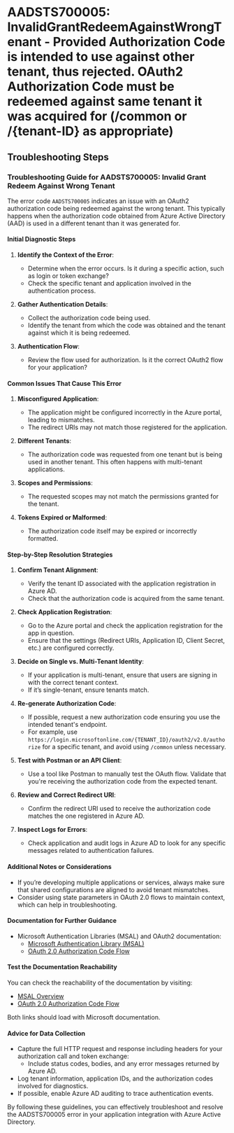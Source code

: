 # AADSTS700005: InvalidGrantRedeemAgainstWrongTenant - Provided Authorization Code is intended to use against other tenant, thus rejected. OAuth2 Authorization Code must be redeemed against same tenant it was acquired for (/common or /{tenant-ID} as appropriate)


## Troubleshooting Steps
### Troubleshooting Guide for AADSTS700005: Invalid Grant Redeem Against Wrong Tenant

The error code `AADSTS700005` indicates an issue with an OAuth2 authorization code being redeemed against the wrong tenant. This typically happens when the authorization code obtained from Azure Active Directory (AAD) is used in a different tenant than it was generated for.

#### Initial Diagnostic Steps

1. **Identify the Context of the Error**:
   - Determine when the error occurs. Is it during a specific action, such as login or token exchange?
   - Check the specific tenant and application involved in the authentication process.

2. **Gather Authentication Details**:
   - Collect the authorization code being used.
   - Identify the tenant from which the code was obtained and the tenant against which it is being redeemed.

3. **Authentication Flow**:
   - Review the flow used for authorization. Is it the correct OAuth2 flow for your application?

#### Common Issues That Cause This Error

1. **Misconfigured Application**:
   - The application might be configured incorrectly in the Azure portal, leading to mismatches.
   - The redirect URIs may not match those registered for the application.

2. **Different Tenants**:
   - The authorization code was requested from one tenant but is being used in another tenant. This often happens with multi-tenant applications.

3. **Scopes and Permissions**:
   - The requested scopes may not match the permissions granted for the tenant.

4. **Tokens Expired or Malformed**:
   - The authorization code itself may be expired or incorrectly formatted.

#### Step-by-Step Resolution Strategies

1. **Confirm Tenant Alignment**:
   - Verify the tenant ID associated with the application registration in Azure AD.
   - Check that the authorization code is acquired from the same tenant.

2. **Check Application Registration**:
   - Go to the Azure portal and check the application registration for the app in question.
   - Ensure that the settings (Redirect URIs, Application ID, Client Secret, etc.) are configured correctly.

3. **Decide on Single vs. Multi-Tenant Identity**:
   - If your application is multi-tenant, ensure that users are signing in with the correct tenant context.
   - If it’s single-tenant, ensure tenants match.

4. **Re-generate Authorization Code**:
   - If possible, request a new authorization code ensuring you use the intended tenant's endpoint.
   - For example, use `https://login.microsoftonline.com/{TENANT_ID}/oauth2/v2.0/authorize` for a specific tenant, and avoid using `/common` unless necessary.

5. **Test with Postman or an API Client**:
   - Use a tool like Postman to manually test the OAuth flow. Validate that you're receiving the authorization code from the expected tenant.

6. **Review and Correct Redirect URI**:
   - Confirm the redirect URI used to receive the authorization code matches the one registered in Azure AD.

7. **Inspect Logs for Errors**:
   - Check application and audit logs in Azure AD to look for any specific messages related to authentication failures.

#### Additional Notes or Considerations

- If you’re developing multiple applications or services, always make sure that shared configurations are aligned to avoid tenant mismatches.
- Consider using state parameters in OAuth 2.0 flows to maintain context, which can help in troubleshooting.

#### Documentation for Further Guidance

- Microsoft Authentication Libraries (MSAL) and OAuth2 documentation:
  - [Microsoft Authentication Library (MSAL)](https://docs.microsoft.com/en-us/azure/active-directory/develop/msal-overview)
  - [OAuth 2.0 Authorization Code Flow](https://docs.microsoft.com/en-us/azure/active-directory/develop/v2-oauth2-auth-code-flow)

#### Test the Documentation Reachability

You can check the reachability of the documentation by visiting:
- [MSAL Overview](https://docs.microsoft.com/en-us/azure/active-directory/develop/msal-overview)
- [OAuth 2.0 Authorization Code Flow](https://docs.microsoft.com/en-us/azure/active-directory/develop/v2-oauth2-auth-code-flow)

Both links should load with Microsoft documentation.

#### Advice for Data Collection

- Capture the full HTTP request and response including headers for your authorization call and token exchange:
  - Include status codes, bodies, and any error messages returned by Azure AD.
- Log tenant information, application IDs, and the authorization codes involved for diagnostics.
- If possible, enable Azure AD auditing to trace authentication events.

By following these guidelines, you can effectively troubleshoot and resolve the AADSTS700005 error in your application integration with Azure Active Directory.